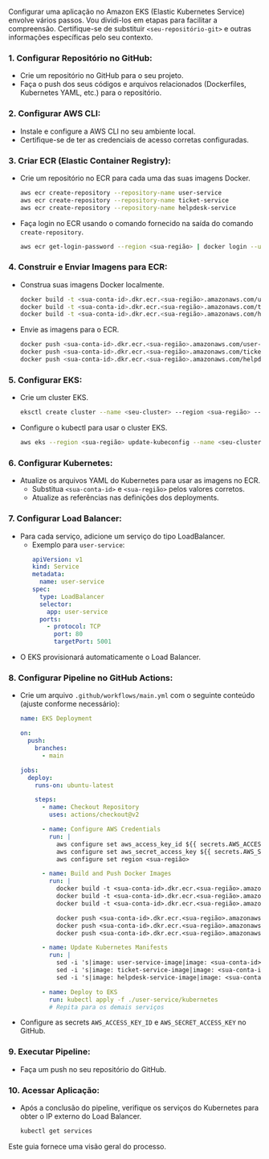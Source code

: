 Configurar uma aplicação no Amazon EKS (Elastic Kubernetes Service) envolve vários passos. Vou dividi-los em etapas para facilitar a compreensão. Certifique-se de substituir `<seu-repositório-git>` e outras informações específicas pelo seu contexto.

### 1. Configurar Repositório no GitHub:

- Crie um repositório no GitHub para o seu projeto.
- Faça o push dos seus códigos e arquivos relacionados (Dockerfiles, Kubernetes YAML, etc.) para o repositório.

### 2. Configurar AWS CLI:

- Instale e configure a AWS CLI no seu ambiente local.
- Certifique-se de ter as credenciais de acesso corretas configuradas.

### 3. Criar ECR (Elastic Container Registry):

- Crie um repositório no ECR para cada uma das suas imagens Docker.
  ```bash
  aws ecr create-repository --repository-name user-service
  aws ecr create-repository --repository-name ticket-service
  aws ecr create-repository --repository-name helpdesk-service
  ```
- Faça login no ECR usando o comando fornecido na saída do comando `create-repository`.
  ```bash
  aws ecr get-login-password --region <sua-região> | docker login --username AWS --password-stdin <sua-conta-id>.dkr.ecr.<sua-região>.amazonaws.com
  ```

### 4. Construir e Enviar Imagens para ECR:

- Construa suas imagens Docker localmente.
  ```bash
  docker build -t <sua-conta-id>.dkr.ecr.<sua-região>.amazonaws.com/user-service:latest ./user-service
  docker build -t <sua-conta-id>.dkr.ecr.<sua-região>.amazonaws.com/ticket-service:latest ./ticket-service
  docker build -t <sua-conta-id>.dkr.ecr.<sua-região>.amazonaws.com/helpdesk-service:latest ./helpdesk-service
  ```
- Envie as imagens para o ECR.
  ```bash
  docker push <sua-conta-id>.dkr.ecr.<sua-região>.amazonaws.com/user-service:latest
  docker push <sua-conta-id>.dkr.ecr.<sua-região>.amazonaws.com/ticket-service:latest
  docker push <sua-conta-id>.dkr.ecr.<sua-região>.amazonaws.com/helpdesk-service:latest
  ```

### 5. Configurar EKS:

- Crie um cluster EKS.
  ```bash
  eksctl create cluster --name <seu-cluster> --region <sua-região> --node-type t2.small --nodes 2
  ```
- Configure o kubectl para usar o cluster EKS.
  ```bash
  aws eks --region <sua-região> update-kubeconfig --name <seu-cluster>
  ```

### 6. Configurar Kubernetes:

- Atualize os arquivos YAML do Kubernetes para usar as imagens no ECR.
  - Substitua `<sua-conta-id>` e `<sua-região>` pelos valores corretos.
  - Atualize as referências nas definições dos deployments.

### 7. Configurar Load Balancer:

- Para cada serviço, adicione um serviço do tipo LoadBalancer.
  - Exemplo para `user-service`:
    ```yaml
    apiVersion: v1
    kind: Service
    metadata:
      name: user-service
    spec:
      type: LoadBalancer
      selector:
        app: user-service
      ports:
        - protocol: TCP
          port: 80
          targetPort: 5001
    ```
- O EKS provisionará automaticamente o Load Balancer.

### 8. Configurar Pipeline no GitHub Actions:

- Crie um arquivo `.github/workflows/main.yml` com o seguinte conteúdo (ajuste conforme necessário):
  ```yaml
  name: EKS Deployment

  on:
    push:
      branches:
        - main

  jobs:
    deploy:
      runs-on: ubuntu-latest

      steps:
        - name: Checkout Repository
          uses: actions/checkout@v2

        - name: Configure AWS Credentials
          run: |
            aws configure set aws_access_key_id ${{ secrets.AWS_ACCESS_KEY_ID }}
            aws configure set aws_secret_access_key ${{ secrets.AWS_SECRET_ACCESS_KEY }}
            aws configure set region <sua-região>

        - name: Build and Push Docker Images
          run: |
            docker build -t <sua-conta-id>.dkr.ecr.<sua-região>.amazonaws.com/user-service:latest ./user-service
            docker build -t <sua-conta-id>.dkr.ecr.<sua-região>.amazonaws.com/ticket-service:latest ./ticket-service
            docker build -t <sua-conta-id>.dkr.ecr.<sua-região>.amazonaws.com/helpdesk-service:latest ./helpdesk-service

            docker push <sua-conta-id>.dkr.ecr.<sua-região>.amazonaws.com/user-service:latest
            docker push <sua-conta-id>.dkr.ecr.<sua-região>.amazonaws.com/ticket-service:latest
            docker push <sua-conta-id>.dkr.ecr.<sua-região>.amazonaws.com/helpdesk-service:latest

        - name: Update Kubernetes Manifests
          run: |
            sed -i 's|image: user-service-image|image: <sua-conta-id>.dkr.ecr.<sua-região>.amazonaws.com/user-service:latest|' ./user-service/kubernetes/user-service-deployment.yaml
            sed -i 's|image: ticket-service-image|image: <sua-conta-id>.dkr.ecr.<sua-região>.amazonaws.com/ticket-service:latest|' ./ticket-service/kubernetes/ticket-service-deployment.yaml
            sed -i 's|image: helpdesk-service-image|image: <sua-conta-id>.dkr.ecr.<sua-região>.amazonaws.com/helpdesk-service:latest|' ./helpdesk-service/kubernetes/helpdesk-service-deployment.yaml

        - name: Deploy to EKS
          run: kubectl apply -f ./user-service/kubernetes
          # Repita para os demais serviços
  ```
- Configure as secrets `AWS_ACCESS_KEY_ID` e `AWS_SECRET_ACCESS_KEY` no GitHub.

### 9. Executar Pipeline:

- Faça um push no seu repositório do GitHub.

### 10. Acessar Aplicação:

- Após a conclusão do pipeline, verifique os serviços do Kubernetes para obter o IP externo do Load Balancer.
  ```bash
  kubectl get services
  ```

Este guia fornece uma visão geral do processo.
